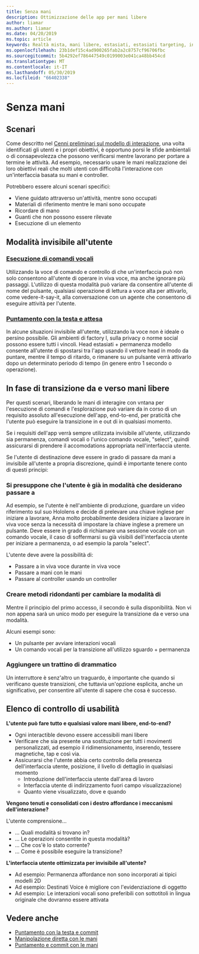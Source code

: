 ```yaml
---
title: Senza mani
description: Ottimizzazione delle app per mani libere
author: liamar
ms.author: liamar
ms.date: 04/20/2019
ms.topic: article
keywords: Realtà mista, mani libere, estasiati, estasiati targeting, interazione, progettazione
ms.openlocfilehash: 23b1def15c4ad900265fab2a2c8757cf96706fbc
ms.sourcegitcommit: 5b4292ef786447549c0199003e041ca48bb454cd
ms.translationtype: MT
ms.contentlocale: it-IT
ms.lasthandoff: 05/30/2019
ms.locfileid: "66402338"
---
```

# <a name="hands-free"></a>Senza mani



## <a name="scenarios"></a>Scenari

Come descritto nel [Cenni preliminari sul modello di interazione](interaction-fundamentals.md), una volta identificati gli utenti e i propri obiettivi, è opportuno porsi le sfide ambientali o di consapevolezza che possono verificarsi mentre lavorano per portare a termine le attività. Ad esempio, necessario usare le mani realizzazione dei loro obiettivi reali che molti utenti con difficoltà l'interazione con un'interfaccia basata su mani e controller. 

Potrebbero essere alcuni scenari specifici: 
* Viene guidato attraverso un'attività, mentre sono occupati
* Materiali di riferimento mentre le mani sono occupate
* Ricordare di mano
* Guanti che non possono essere rilevate
* Esecuzione di un elemento


## <a name="hands-free-modalities"></a>Modalità invisibile all'utente

### <a name="voice-commandingvoice-designmd"></a>[Esecuzione di comandi vocali](voice-design.md)

Utilizzando la voce di comando e controllo di che un'interfaccia può non solo consentono all'utente di operare in viva voce, ma anche ignorare più passaggi. L'utilizzo di questa modalità può variare da consentire all'utente di nome del pulsante, qualsiasi operazione di lettura a voce alta per attivarlo, come vedere-it-say-it, alla conversazione con un agente che consentono di eseguire attività per l'utente.



### <a name="head-gaze-and-dwellgaze-and-dwellmd"></a>[Puntamento con la testa e attesa](gaze-and-dwell.md)

In alcune situazioni invisibile all'utente, utilizzando la voce non è ideale o persino possibile. Gli ambienti di factory l, sulla privacy o norme social possono essere tutti i vincoli. Head estasiati + permanenza modello consente all'utente di spostarsi tra l'app usando il vettore head in modo da puntare, mentre il tempo di ritardo, o rimanere su un pulsante verrà attivarlo dopo un determinato periodo di tempo (in genere entro 1 secondo o operazione). 


## <a name="transitioning-in-and-out-of-hands-free"></a>In fase di transizione da e verso mani libere

Per questi scenari, liberando le mani di interagire con vntana per l'esecuzione di comandi e l'esplorazione può variare da in corso di un requisito assoluto all'esecuzione dell'app, end-to-end, per praticità che l'utente può eseguire la transizione in e out di in qualsiasi momento. 

Se i requisiti dell'app verrà sempre utilizzata invisibile all'utente, utilizzando sia permanenza, comandi vocali o l'unico comando vocale, "select", quindi assicurarsi di prendere il accomodations appropriata nell'interfaccia utente. 

Se l'utente di destinazione deve essere in grado di passare da mani a invisibile all'utente a propria discrezione, quindi è importante tenere conto di questi principi:

### <a name="assume-the-user-is-already-in-the-mode-that-they-want-to-switch-to"></a>Si presuppone che l'utente è già in modalità che desiderano passare a
Ad esempio, se l'utente è nell'ambiente di produzione, guardare un video riferimento sul suo Hololens e decide di prelevare una chiave inglese per iniziare a lavorare, Anna molto probabilmente desidera iniziare a lavorare in viva voce senza la necessità di impostare la chiave inglese a premere un pulsante. Deve essere in grado di richiamare una sessione vocale con un comando vocale, il caso di soffermarsi su già visibili dell'interfaccia utente per iniziare a permanenza, o ad esempio la parola "select".

L'utente deve avere la possibilità di: 
* Passare a in viva voce durante in viva voce
* Passare a mani con le mani
* Passare al controller usando un controller 

### <a name="create-redundant-ways-to-switch-modes"></a>Creare metodi ridondanti per cambiare la modalità di
Mentre il principio del primo accesso, il secondo è sulla disponibilità. Non vi non appena sarà un unico modo per eseguire la transizione da e verso una modalità. 

Alcuni esempi sono: 
* Un pulsante per avviare interazioni vocali
* Un comando vocali per la transizione all'utilizzo sguardo + permanenza

### <a name="add-a-dash-of-drama"></a>Aggiungere un trattino di drammatico
Un interruttore è senz'altro un traguardo, è importante che quando si verificano queste transizioni, che tuttavia un'opzione esplicita, anche un significativo, per consentire all'utente di sapere che cosa è successo. 


## <a name="usability-checklist"></a>Elenco di controllo di usabilità

**L'utente può fare tutto e qualsiasi valore mani libere, end-to-end?**
* Ogni interactible devono essere accessibili mani libere
* Verificare che sia presente una sostituzione per tutti i movimenti personalizzati, ad esempio il ridimensionamento, inserendo, tessere magnetiche, tap e così via.
* Assicurarsi che l'utente abbia certo controllo della presenza dell'interfaccia utente, posizione, il livello di dettaglio in qualsiasi momento
    * Introduzione dell'interfaccia utente dall'area di lavoro
    * Interfaccia utente di indirizzamento fuori campo visualizzazione)
    * Quanto viene visualizzato, dove e quando

**Vengono tenuti e consolidati con i destro affordance i meccanismi dell'interazione?**

L'utente comprensione...
* ... Quali modalità si trovano in?
* ... Le operazioni consentite in questa modalità?
* ... Che cos'è lo stato corrente?
* ... Come è possibile eseguire la transizione?
    
**L'interfaccia utente ottimizzata per invisibile all'utente?**   

* Ad esempio: Permanenza affordance non sono incorporati ai tipici modelli 2D
* Ad esempio: Destinati Voice è migliore con l'evidenziazione di oggetto
* Ad esempio: Le interazioni vocali sono preferibili con sottotitoli in lingua originale che dovranno essere attivata


## <a name="see-also"></a>Vedere anche
* [Puntamento con la testa e commit](gaze-and-commit.md)
* [Manipolazione diretta con le mani](direct-manipulation.md)
* [Puntamento e commit con le mani](point-and-commit.md)
